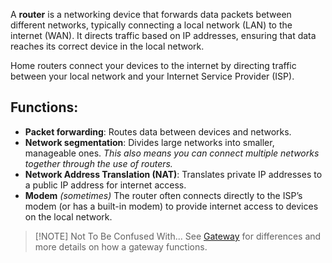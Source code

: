 A **router** is a networking device that forwards data packets between different networks, typically connecting a local network (LAN) to the internet (WAN). It directs traffic based on IP addresses, ensuring that data reaches its correct device in the local network.

Home routers connect your devices to the internet by directing traffic between your local network and your Internet Service Provider (ISP).

## Functions:
- **Packet forwarding**: Routes data between devices and networks.
- **Network segmentation**: Divides large networks into smaller, manageable ones. *This also means you can connect multiple networks together through the use of routers.*
- **Network Address Translation (NAT)**: Translates private IP addresses to a public IP address for internet access.
- **Modem** *(sometimes)* The router often connects directly to the ISP’s modem (or has a built-in modem) to provide internet access to devices on the local network.

> [!NOTE] Not To Be Confused With...
> See [Gateway](Gateway.md) for differences and more details on how a gateway functions.

